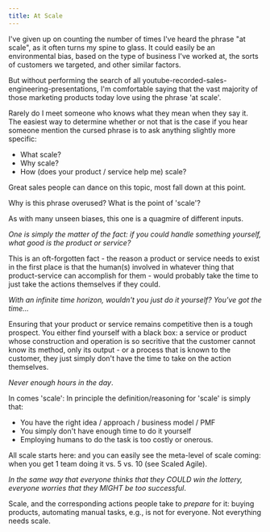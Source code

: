 ```yaml
---
title: At Scale
---
```


I've given up on counting the number of times I've heard the phrase "at scale", as it often turns my spine to glass. It could easily be an environmental bias, based on the type of business I've worked at, the sorts of customers we targeted, and other similar factors. 

But without performing the search of all youtube-recorded-sales-engineering-presentations, I'm comfortable saying that the vast majority of those marketing products today love using the phrase 'at scale'. 

Rarely do I meet someone who knows what they mean when they say it. The easiest way to determine whether or not that is the case if you hear someone mention the cursed phrase is to ask anything slightly more specific: 

- What scale? 
- Why scale? 
- How (does your product / service help me) scale?

Great sales people can dance on this topic, most fall down at this point. 

Why is this phrase overused? What is the point of 'scale'? 

As with many unseen biases, this one is a quagmire of different inputs. 

_One is simply the matter of the fact: if you could handle something yourself, what good is the product or service?_

This is an oft-forgotten fact - the reason a product or service needs to exist in the first place is that the human(s) involved in whatever thing that product-service can accomplish for them - would probably take the time to just take the actions themselves if they could. 

_With an infinite time horizon, wouldn't you just do it yourself? You've got the time..._

Ensuring that your product or service remains competitive then is a tough prospect. You either find yourself with a black box: a service or product whose construction and operation is so secritive that the customer cannot know its method, only its output - or a process that is known to the customer, they just simply don't have the time to take on the action themselves. 

_Never enough hours in the day_. 

In comes 'scale': In principle the definition/reasoning for 'scale' is simply that: 

- You have the right idea / approach / business model / PMF
- You simply don't have enough time to do it yourself
- Employing humans to do the task is too costly or onerous. 

All scale starts here: and you can easily see the meta-level of scale coming: when you get 1 team doing it vs. 5 vs. 10 (see Scaled Agile).

_In the same way that everyone thinks that they COULD win the lottery, everyone worries that they MIGHT be too successful_. 

Scale, and the corresponding actions people take to _prepare_ for it: buying products, automating manual tasks, e.g., is not for everyone. Not everything needs scale. 
